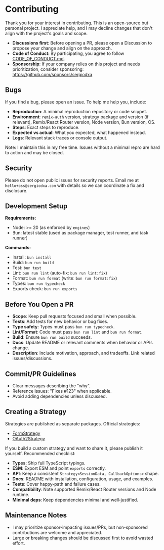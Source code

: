 # Contributing

Thank you for your interest in contributing. This is an open-source but personal project. I appreciate help, and I may decline changes that don't align with the project's goals and scope.

- **Discussions first**: Before opening a PR, please open a Discussion to propose your change and align on the approach.
- **Code of Conduct**: By participating, you agree to follow [CODE_OF_CONDUCT.md](CODE_OF_CONDUCT.md).
- **Sponsorship**: If your company relies on this project and needs prioritization, consider sponsoring: https://github.com/sponsors/sergiodxa

## Bugs

If you find a bug, please open an issue. To help me help you, include:

- **Reproduction**: A minimal reproduction repository or code snippet.
- **Environment**: `remix-auth` version, strategy package and version (if relevant), Remix/React Router version, Node version, Bun version, OS.
- **Steps**: Exact steps to reproduce.
- **Expected vs actual**: What you expected, what happened instead.
- **Logs**: Relevant stack traces or console output.

Note: I maintain this in my free time. Issues without a minimal repro are hard to action and may be closed.

## Security

Please do not open public issues for security reports. Email me at `hello+oss@sergiodxa.com` with details so we can coordinate a fix and disclosure.

## Development Setup

**Requirements:**

- Node: >= 20 (as enforced by `engines`)
- Bun: latest stable (used as package manager, test runner, and task runner)

**Commands:**

- Install: `bun install`
- Build: `bun run build`
- Test: `bun test`
- Lint: `bun run lint` (auto-fix: `bun run lint:fix`)
- Format: `bun run format` (write: `bun run format:fix`)
- Types: `bun run typecheck`
- Exports check: `bun run exports`

## Before You Open a PR

- **Scope**: Keep pull requests focused and small when possible.
- **Tests**: Add tests for new behavior or bug fixes.
- **Type safety**: Types must pass `bun run typecheck`.
- **Lint/Format**: Code must pass `bun run lint` and `bun run format`.
- **Build**: Ensure `bun run build` succeeds.
- **Docs**: Update README or relevant comments when behavior or APIs change.
- **Description**: Include motivation, approach, and tradeoffs. Link related issues/discussions.

## Commit/PR Guidelines

- Clear messages describing the "why".
- Reference issues: "Fixes #123" when applicable.
- Avoid adding dependencies unless discussed.

## Creating a Strategy

Strategies are published as separate packages. Official strategies:

- [FormStrategy](https://github.com/sergiodxa/remix-auth-form)
- [OAuth2Strategy](https://github.com/sergiodxa/remix-auth-oauth2)

If you build a custom strategy and want to share it, please publish it yourself. Recommended checklist:

- **Types**: Ship full TypeScript typings.
- **ESM**: Export ESM and point `exports` correctly.
- **API**: Keep a consistent `Strategy<SessionData, CallbackOptions>` shape.
- **Docs**: README with installation, configuration, usage, and examples.
- **Tests**: Cover happy-path and failure cases.
- **Compatibility**: Note supported Remix/React Router versions and Node runtime.
- **Minimal deps**: Keep dependencies minimal and well-justified.

## Maintenance Notes

- I may prioritize sponsor-impacting issues/PRs, but non-sponsored contributions are welcome and appreciated.
- Large or breaking changes should be discussed first to avoid wasted effort.
